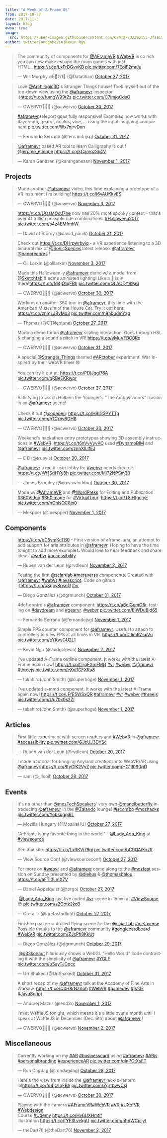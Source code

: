 ```yaml
---
title: "A Week of A-Frame 85"
from: 2017-10-27
date: 2017-11-3
layout: blog
awoa: true
image:
  src: https://user-images.githubusercontent.com/674727/32395155-3faa1564-c09d-11e7-8cd5-ecf4f56ed888.jpg
author: twitter|andgokevin|Kevin Ngo
---
```


<script async src="//platform.twitter.com/widgets.js" charset="utf-8"></script>

<div class="tweets tweets-feature">
<blockquote class="twitter-tweet"><p lang="en" dir="ltr">The community of components for <a href="https://twitter.com/aframevr?ref_src=twsrc%5Etfw">@AFrameVR</a> <a href="https://twitter.com/hashtag/WebVR?src=hash&amp;ref_src=twsrc%5Etfw">#WebVR</a> is so rich you can now make escape the room games with just HTML...<a href="https://t.co/LxFrDGvvKB">https://t.co/LxFrDGvvKB</a> <a href="https://t.co/7EolF2mrJu">pic.twitter.com/7EolF2mrJu</a></p>&mdash; Will Murphy 🔥E🌳½1⃣ (@Datatitian) <a href="https://twitter.com/Datatitian/status/924048985844867072?ref_src=twsrc%5Etfw">October 27, 2017</a></blockquote>


<blockquote class="twitter-tweet"><p lang="en" dir="ltr">Love <a href="https://twitter.com/Archilogic3D?ref_src=twsrc%5Etfw">@Archilogic3D</a>&#39;s Stranger Things house! Took myself out of the top-down view using the <a href="https://twitter.com/aframevr?ref_src=twsrc%5Etfw">@aframevr</a> inspector ;)<a href="https://t.co/fumgW99t2z">https://t.co/fumgW99t2z</a> <a href="https://t.co/C7lmjgCdsO">pic.twitter.com/C7lmjgCdsO</a></p>&mdash; CWERVO🌹🌵🎃 (@acwervo) <a href="https://twitter.com/acwervo/status/924859807143575552?ref_src=twsrc%5Etfw">October 30, 2017</a></blockquote>


<blockquote class="twitter-tweet"><p lang="en" dir="ltr"><a href="https://twitter.com/hashtag/aframevr?src=hash&amp;ref_src=twsrc%5Etfw">#aframevr</a> teleport goes fully responsive! Examples now works with daydream, gearvr, oculus, vive, ... using the input-mapping component <a href="https://t.co/Wx7njrvDon">pic.twitter.com/Wx7njrvDon</a></p>&mdash; Fernando Serrano (@fernandojsg) <a href="https://twitter.com/fernandojsg/status/925316146399719425?ref_src=twsrc%5Etfw">October 31, 2017</a></blockquote>


<blockquote class="twitter-tweet"><p lang="en" dir="ltr"><a href="https://twitter.com/aframevr?ref_src=twsrc%5Etfw">@aframevr</a> based AR tool to learn Calligraphy is out ! <a href="https://twitter.com/jerome_etienne?ref_src=twsrc%5Etfw">@jerome_etienne</a> <a href="https://t.co/kCamozSk4V">https://t.co/kCamozSk4V</a></p>&mdash; Karan Ganesan (@karanganesan) <a href="https://twitter.com/karanganesan/status/925738631498579968?ref_src=twsrc%5Etfw">November 1, 2017</a></blockquote>


</div>

<!-- more -->

## Projects

<div class="tweets">


<blockquote class="twitter-tweet"><p lang="en" dir="ltr">Made another <a href="https://twitter.com/aframevr?ref_src=twsrc%5Etfw">@aframevr</a> video, this time explaining a prototype of a VR instument I’m building! <a href="https://t.co/l6vAUKkvES">https://t.co/l6vAUKkvES</a></p>&mdash; CWERVO🌹🌵🎃 (@acwervo) <a href="https://twitter.com/acwervo/status/926457596201934849?ref_src=twsrc%5Etfw">November 3, 2017</a></blockquote>


<blockquote class="twitter-tweet"><p lang="en" dir="ltr"><a href="https://t.co/UOaMOdJ7he">https://t.co/UOaMOdJ7he</a> now has 20% more spooky content - that&#39;s over 41 trillion possible ride combinations. <a href="https://twitter.com/hashtag/Halloween2017?src=hash&amp;ref_src=twsrc%5Etfw">#Halloween2017</a> <a href="https://t.co/s4z4EMfmhW">pic.twitter.com/s4z4EMfmhW</a></p>&mdash; David of Storey (@david_panik) <a href="https://twitter.com/david_panik/status/925396725631737856?ref_src=twsrc%5Etfw">October 31, 2017</a></blockquote>


<blockquote class="twitter-tweet"><p lang="en" dir="ltr">Check out <a href="https://t.co/DHrpwrbyjq">https://t.co/DHrpwrbyjq</a> - a VR experience listening to a 3D binaural mix of <a href="https://twitter.com/SonicSpecies?ref_src=twsrc%5Etfw">@SonicSpecies</a> latest release. <a href="https://twitter.com/aframevr?ref_src=twsrc%5Etfw">@aframevr</a> <a href="https://twitter.com/nanorecords?ref_src=twsrc%5Etfw">@nanorecords</a> !</p>&mdash; Oli Larkin (@olilarkin) <a href="https://twitter.com/olilarkin/status/926398063048122368?ref_src=twsrc%5Etfw">November 3, 2017</a></blockquote>


<blockquote class="twitter-tweet"><p lang="en" dir="ltr">Made this Halloween-y <a href="https://twitter.com/aframevr?ref_src=twsrc%5Etfw">@aframevr</a> demo w/ a model from <a href="https://twitter.com/Sketchfab?ref_src=twsrc%5Etfw">@Sketchfab</a> &amp; some animated lighting! Like a 👻 is in there!<a href="https://t.co/fd4jO1qFBh">https://t.co/fd4jO1qFBh</a> <a href="https://t.co/QLAUDY99a6">pic.twitter.com/QLAUDY99a6</a></p>&mdash; CWERVO🌹🌵🎃 (@acwervo) <a href="https://twitter.com/acwervo/status/924908909403373568?ref_src=twsrc%5Etfw">October 30, 2017</a></blockquote>


<blockquote class="twitter-tweet"><p lang="en" dir="ltr">Working on another 360 tour in <a href="https://twitter.com/aframevr?ref_src=twsrc%5Etfw">@aframevr</a>, this time with the American Museum of the House Cat. Try it out here: <a href="https://t.co/znmLJByMo3">https://t.co/znmLJByMo3</a> <a href="https://t.co/h8abudmYzg">pic.twitter.com/h8abudmYzg</a></p>&mdash; Thomas (@CTNeptune) <a href="https://twitter.com/CTNeptune/status/924018054346010626?ref_src=twsrc%5Etfw">October 27, 2017</a></blockquote>


<blockquote class="twitter-tweet"><p lang="en" dir="ltr">Made a demo for an <a href="https://twitter.com/aframevr?ref_src=twsrc%5Etfw">@aframevr</a> scaling interaction. Goes through HSL &amp; changing a sound&#39;s pitch in VR! <a href="https://t.co/yMuVFBC0Rq">https://t.co/yMuVFBC0Rq</a></p>&mdash; CWERVO🌹🌵🎃 (@acwervo) <a href="https://twitter.com/acwervo/status/925255351544320000?ref_src=twsrc%5Etfw">October 31, 2017</a></blockquote>


<blockquote class="twitter-tweet"><p lang="en" dir="ltr">A special <a href="https://twitter.com/Stranger_Things?ref_src=twsrc%5Etfw">@Stranger_Things</a> themed <a href="https://twitter.com/hashtag/ARctober?src=hash&amp;ref_src=twsrc%5Etfw">#ARctober</a> experiment! Was inspired by their webVR timer 😄<br><br>You can try it out at: <a href="https://t.co/PDjJqgl76A">https://t.co/PDjJqgl76A</a> <a href="https://t.co/qRBeEKRwpr">pic.twitter.com/qRBeEKRwpr</a></p>&mdash; CWERVO🌹🌵🎃 (@acwervo) <a href="https://twitter.com/acwervo/status/923951916530393088?ref_src=twsrc%5Etfw">October 27, 2017</a></blockquote>


<blockquote class="twitter-tweet"><p lang="en" dir="ltr">Satisfying to watch Holbein the Younger&#39;s &quot;The Ambassadors&quot; illusion in an <a href="https://twitter.com/aframevr?ref_src=twsrc%5Etfw">@aframevr</a> scene!<br><br>Check it out <a href="https://twitter.com/CodePen?ref_src=twsrc%5Etfw">@codepen</a>: <a href="https://t.co/HBIG5PYTTg">https://t.co/HBIG5PYTTg</a> <a href="https://t.co/hTCrbv6OHB">pic.twitter.com/hTCrbv6OHB</a></p>&mdash; CWERVO🌹🌵🎃 (@acwervo) <a href="https://twitter.com/acwervo/status/924835114743238656?ref_src=twsrc%5Etfw">October 30, 2017</a></blockquote>


<blockquote class="twitter-tweet"><p lang="en" dir="ltr">Weekend&#39;s hackathon entry prototypes showing 3D assembly instructions in <a href="https://twitter.com/hashtag/WebVR?src=hash&amp;ref_src=twsrc%5Etfw">#WebVR</a>: <a href="https://t.co/t6nVvVyvKO">https://t.co/t6nVvVyvKO</a> used <a href="https://twitter.com/hashtag/DynamoBIM?src=hash&amp;ref_src=twsrc%5Etfw">#DynamoBIM</a> and <a href="https://twitter.com/aframevr?ref_src=twsrc%5Etfw">@aframevr</a> <a href="https://t.co/znnXlLIfEJ">pic.twitter.com/znnXlLIfEJ</a></p>&mdash; E B (@truevis) <a href="https://twitter.com/truevis/status/925054053872226304?ref_src=twsrc%5Etfw">October 30, 2017</a></blockquote>


<blockquote class="twitter-tweet"><p lang="en" dir="ltr"><a href="https://twitter.com/aframevr?ref_src=twsrc%5Etfw">@aframevr</a> a multi-user lobby for  <a href="https://twitter.com/hashtag/webvr?src=hash&amp;ref_src=twsrc%5Etfw">#webvr</a>  needs creators! <a href="https://t.co/Wf1SdHYy8h">https://t.co/Wf1SdHYy8h</a> <a href="https://t.co/Ml72NPSm38">pic.twitter.com/Ml72NPSm38</a></p>&mdash; James Bromley (@downwinddog) <a href="https://twitter.com/downwinddog/status/925098034572165120?ref_src=twsrc%5Etfw">October 30, 2017</a></blockquote>

<blockquote class="twitter-tweet"><p lang="en" dir="ltr">Made w/ <a href="https://twitter.com/aframevr?ref_src=twsrc%5Etfw">@AframeVR</a> and <a href="https://twitter.com/WordPress?ref_src=twsrc%5Etfw">@WordPress</a> for Editing and Publication <a href="https://twitter.com/hashtag/360Video?src=hash&amp;ref_src=twsrc%5Etfw">#360Video</a> <a href="https://twitter.com/hashtag/360Image?src=hash&amp;ref_src=twsrc%5Etfw">#360Image</a> for <a href="https://twitter.com/hashtag/VirtualTour?src=hash&amp;ref_src=twsrc%5Etfw">#VirtualTour</a>: <a href="https://t.co/T8iHfgcIyE">https://t.co/T8iHfgcIyE</a> <a href="https://t.co/nOhNOC8jn0">pic.twitter.com/nOhNOC8jn0</a></p>&mdash; Mespper (@mespper) <a href="https://twitter.com/mespper/status/925770992017911808?ref_src=twsrc%5Etfw">November 1, 2017</a></blockquote>


</div>

## Components

<div class="tweets">
<blockquote class="twitter-tweet"><p lang="en" dir="ltr"><a href="https://t.co/bC5ymKcTB0">https://t.co/bC5ymKcTB0</a> - First version of aframe-aria, an attempt to add support for aria attributes in <a href="https://twitter.com/aframevr?ref_src=twsrc%5Etfw">@aframevr</a>. Hoping to have the time tonight to add more examples. Would love to hear feedback and share ideas. <a href="https://twitter.com/hashtag/webvr?src=hash&amp;ref_src=twsrc%5Etfw">#webvr</a> <a href="https://twitter.com/hashtag/accessibility?src=hash&amp;ref_src=twsrc%5Etfw">#accessibility</a></p>&mdash; Ruben van der Leun (@rvdleun) <a href="https://twitter.com/rvdleun/status/926085240350740480?ref_src=twsrc%5Etfw">November 2, 2017</a></blockquote>


<blockquote class="twitter-tweet"><p lang="en" dir="ltr">Testing the first <a href="https://twitter.com/sciartlab?ref_src=twsrc%5Etfw">@sciartlab</a> <a href="https://twitter.com/hashtag/metaverse?src=hash&amp;ref_src=twsrc%5Etfw">#metaverse</a> components. Created with <a href="https://twitter.com/aframevr?ref_src=twsrc%5Etfw">@aframevr</a> <a href="https://twitter.com/hashtag/webVr?src=hash&amp;ref_src=twsrc%5Etfw">#webVr</a> <a href="https://twitter.com/hashtag/javascript?src=hash&amp;ref_src=twsrc%5Etfw">#javascript</a>. Code on github ;)<a href="https://t.co/u8gcy8psnU">https://t.co/u8gcy8psnU</a> <a href="https://twitter.com/hashtag/vr?src=hash&amp;ref_src=twsrc%5Etfw">#vr</a></p>&mdash; Diego González (@dgrmunch) <a href="https://twitter.com/dgrmunch/status/925502948607692801?ref_src=twsrc%5Etfw">October 31, 2017</a></blockquote>


<blockquote class="twitter-tweet"><p lang="en" dir="ltr">4dof-controls <a href="https://twitter.com/aframevr?ref_src=twsrc%5Etfw">@aframevr</a> component: <a href="https://t.co/a6diGcmOfk">https://t.co/a6diGcmOfk</a>. testing on <a href="https://twitter.com/hashtag/daydream?src=hash&amp;ref_src=twsrc%5Etfw">#daydream</a> and <a href="https://twitter.com/hashtag/gearvr?src=hash&amp;ref_src=twsrc%5Etfw">#gearvr</a>. <a href="https://twitter.com/hashtag/webvr?src=hash&amp;ref_src=twsrc%5Etfw">#webvr</a> <a href="https://t.co/ElWDuBjd65">pic.twitter.com/ElWDuBjd65</a></p>&mdash; Fernando Serrano (@fernandojsg) <a href="https://twitter.com/fernandojsg/status/925530915794808832?ref_src=twsrc%5Etfw">November 1, 2017</a></blockquote>


<blockquote class="twitter-tweet"><p lang="en" dir="ltr">Simple FPS counter component for <a href="https://twitter.com/aframevr?ref_src=twsrc%5Etfw">@aframevr</a>. Useful to attach to controllers to view FPS at all times in VR. <a href="https://t.co/DJimRZspVu">https://t.co/DJimRZspVu</a> <a href="https://t.co/pYKvvGU2L1">pic.twitter.com/pYKvvGU2L1</a></p>&mdash; Kevin Ngo (@andgokevin) <a href="https://twitter.com/andgokevin/status/926235353123565571?ref_src=twsrc%5Etfw">November 2, 2017</a></blockquote>


<blockquote class="twitter-tweet"><p lang="en" dir="ltr">I&#39;ve updated A-Frame outline component. It works with the latest A-Frame again now! <a href="https://t.co/tTjqFXmFMG">https://t.co/tTjqFXmFMG</a> <a href="https://twitter.com/hashtag/vr?src=hash&amp;ref_src=twsrc%5Etfw">#vr</a> <a href="https://twitter.com/hashtag/webvr?src=hash&amp;ref_src=twsrc%5Etfw">#webvr</a> <a href="https://twitter.com/hashtag/aframevr?src=hash&amp;ref_src=twsrc%5Etfw">#aframevr</a> <a href="https://twitter.com/hashtag/threejs?src=hash&amp;ref_src=twsrc%5Etfw">#threejs</a> <a href="https://t.co/eXxRGFXKu8">pic.twitter.com/eXxRGFXKu8</a></p>&mdash; takahiro(John Smith) (@superhoge) <a href="https://twitter.com/superhoge/status/925635406120435713?ref_src=twsrc%5Etfw">November 1, 2017</a></blockquote>


<blockquote class="twitter-tweet"><p lang="en" dir="ltr">I&#39;ve updated a-mmd component. It works with the latest A-Frame again now! <a href="https://t.co/LFfE5WSxQR">https://t.co/LFfE5WSxQR</a> <a href="https://twitter.com/hashtag/aframevr?src=hash&amp;ref_src=twsrc%5Etfw">#aframevr</a> <a href="https://twitter.com/hashtag/vr?src=hash&amp;ref_src=twsrc%5Etfw">#vr</a> <a href="https://twitter.com/hashtag/webvr?src=hash&amp;ref_src=twsrc%5Etfw">#webvr</a> <a href="https://twitter.com/hashtag/threejs?src=hash&amp;ref_src=twsrc%5Etfw">#threejs</a> <a href="https://t.co/Uu70x0s2ZI">pic.twitter.com/Uu70x0s2ZI</a></p>&mdash; takahiro(John Smith) (@superhoge) <a href="https://twitter.com/superhoge/status/925651205627396096?ref_src=twsrc%5Etfw">November 1, 2017</a></blockquote>


</div>

## Articles

<div class="tweets">
<blockquote class="twitter-tweet"><p lang="en" dir="ltr">First little experiment with screen readers and <a href="https://twitter.com/hashtag/WebVR?src=hash&amp;ref_src=twsrc%5Etfw">#WebVR</a> in <a href="https://twitter.com/aframevr?ref_src=twsrc%5Etfw">@aframevr</a>. <a href="https://twitter.com/hashtag/accessibility?src=hash&amp;ref_src=twsrc%5Etfw">#accessibility</a> <a href="https://t.co/GJcUJ3DYSc">pic.twitter.com/GJcUJ3DYSc</a></p>&mdash; Ruben van der Leun (@rvdleun) <a href="https://twitter.com/rvdleun/status/921438912752562177?ref_src=twsrc%5Etfw">October 20, 2017</a></blockquote>


<blockquote class="twitter-tweet"><p lang="en" dir="ltr">I made a tutorial for bringing Anyland creations into WebVR/AR using <a href="https://twitter.com/aframevr?ref_src=twsrc%5Etfw">@aframevr</a><a href="https://t.co/8tyGlK2VyZ">https://t.co/8tyGlK2VyZ</a> <a href="https://t.co/HG1II090qO">pic.twitter.com/HG1II090qO</a></p>&mdash; sam (@_liooil) <a href="https://twitter.com/_liooil/status/924121200137183232?ref_src=twsrc%5Etfw">October 28, 2017</a></blockquote>


</div>

## Events

<div class="tweets">
<blockquote class="twitter-tweet"><p lang="en" dir="ltr">It&#39;s no other than <a href="https://twitter.com/mozTechSpeakers?ref_src=twsrc%5Etfw">@mozTechSpeakers</a>&#39; very own <a href="https://twitter.com/manelbutterfly?ref_src=twsrc%5Etfw">@manelbutterfly</a> introducing <a href="https://twitter.com/aframevr?ref_src=twsrc%5Etfw">@aframevr</a> in the <a href="https://twitter.com/Zalando?ref_src=twsrc%5Etfw">@Zalando</a> lounge! <a href="https://twitter.com/hashtag/jsconfbp?src=hash&amp;ref_src=twsrc%5Etfw">#jsconfbp</a> <a href="https://twitter.com/hashtag/mozhacks?src=hash&amp;ref_src=twsrc%5Etfw">#mozhacks</a> <a href="https://t.co/Yobsoggi6L">pic.twitter.com/Yobsoggi6L</a></p>&mdash; Mozilla Hungary (@MozillaHU) <a href="https://twitter.com/MozillaHU/status/923913987716190214?ref_src=twsrc%5Etfw">October 27, 2017</a></blockquote>


<blockquote class="twitter-tweet"><p lang="en" dir="ltr">&quot;A-Frame is my favorite thing in the world.&quot; - <a href="https://twitter.com/Lady_Ada_King?ref_src=twsrc%5Etfw">@Lady_Ada_King</a> at <a href="https://twitter.com/hashtag/viewsource?src=hash&amp;ref_src=twsrc%5Etfw">#viewsource</a><br><br>See that site: <a href="https://t.co/LxRKVj76qi">https://t.co/LxRKVj76qi</a> <a href="https://t.co/bC9QAiXxzR">pic.twitter.com/bC9QAiXxzR</a></p>&mdash; View Source Conf (@viewsourceconf) <a href="https://twitter.com/viewsourceconf/status/923937212298866688?ref_src=twsrc%5Etfw">October 27, 2017</a></blockquote>


<blockquote class="twitter-tweet"><p lang="en" dir="ltr">For more on <a href="https://twitter.com/hashtag/webvr?src=hash&amp;ref_src=twsrc%5Etfw">#webvr</a> and <a href="https://twitter.com/aframevr?ref_src=twsrc%5Etfw">@aframevr</a> come along to the <a href="https://twitter.com/hashtag/mozfest?src=hash&amp;ref_src=twsrc%5Etfw">#mozfest</a> session on Sunday presented by <a href="https://twitter.com/diekus?ref_src=twsrc%5Etfw">@diekus</a> &amp; <a href="https://twitter.com/thomasbalou?ref_src=twsrc%5Etfw">@thomasbalou</a> : <a href="https://t.co/aFTl3LmX7V">https://t.co/aFTl3LmX7V</a></p>&mdash; Daniel Appelquist (@torgo) <a href="https://twitter.com/torgo/status/923942670208241664?ref_src=twsrc%5Etfw">October 27, 2017</a></blockquote>


<blockquote class="twitter-tweet"><p lang="en" dir="ltr">.<a href="https://twitter.com/Lady_Ada_King?ref_src=twsrc%5Etfw">@Lady_Ada_King</a> just live coded <a href="https://twitter.com/hashtag/vr?src=hash&amp;ref_src=twsrc%5Etfw">#vr</a> scene in 15min at <a href="https://twitter.com/hashtag/ViewSource?src=hash&amp;ref_src=twsrc%5Etfw">#ViewSource</a> 😳 <a href="https://t.co/zZCbtk2kcB">pic.twitter.com/zZCbtk2kcB</a></p>&mdash; Greta ✨ (@gretastarlight) <a href="https://twitter.com/gretastarlight/status/923943927371239424?ref_src=twsrc%5Etfw">October 27, 2017</a></blockquote>


<blockquote class="twitter-tweet"><p lang="en" dir="ltr">Finishing gaze-controlled flying scene for the <a href="https://twitter.com/sciartlab?ref_src=twsrc%5Etfw">@sciartlab</a> <a href="https://twitter.com/hashtag/metaverse?src=hash&amp;ref_src=twsrc%5Etfw">#metaverse</a> <br>Possible thanks to the <a href="https://twitter.com/aframevr?ref_src=twsrc%5Etfw">@aframevr</a> community.<a href="https://twitter.com/hashtag/googlecardboard?src=hash&amp;ref_src=twsrc%5Etfw">#googlecardboard</a> <a href="https://twitter.com/hashtag/WebVR?src=hash&amp;ref_src=twsrc%5Etfw">#WebVR</a> <a href="https://t.co/ZJxPh8KkUt">pic.twitter.com/ZJxPh8KkUt</a></p>&mdash; Diego González (@dgrmunch) <a href="https://twitter.com/dgrmunch/status/924723165330276352?ref_src=twsrc%5Etfw">October 29, 2017</a></blockquote>


<blockquote class="twitter-tweet"><p lang="en" dir="ltr">.<a href="https://twitter.com/g33konaut?ref_src=twsrc%5Etfw">@g33konaut</a> hilariously shows a WebGL &quot;Hello World&quot; code contrasting it with the simplicity of <a href="https://twitter.com/aframevr?ref_src=twsrc%5Etfw">@aframevr</a> <a href="https://twitter.com/hashtag/YGLF?src=hash&amp;ref_src=twsrc%5Etfw">#YGLF</a> <a href="https://t.co/uSayTJCqcc">pic.twitter.com/uSayTJCqcc</a></p>&mdash; Uri Shaked (@UriShaked) <a href="https://twitter.com/UriShaked/status/925281190986346496?ref_src=twsrc%5Etfw">October 31, 2017</a></blockquote>


<blockquote class="twitter-tweet"><p lang="en" dir="ltr">A short recap of my <a href="https://twitter.com/aframevr?ref_src=twsrc%5Etfw">@aframevr</a> talk at the Academy of Fine Arts in Warsaw. <a href="https://t.co/C0H8rNzAoh">https://t.co/C0H8rNzAoh</a> <a href="https://twitter.com/hashtag/WebVR?src=hash&amp;ref_src=twsrc%5Etfw">#WebVR</a> <a href="https://twitter.com/hashtag/gamedev?src=hash&amp;ref_src=twsrc%5Etfw">#gamedev</a> <a href="https://twitter.com/hashtag/js13k?src=hash&amp;ref_src=twsrc%5Etfw">#js13k</a> <a href="https://twitter.com/hashtag/JavaScript?src=hash&amp;ref_src=twsrc%5Etfw">#JavaScript</a></p>&mdash; Andrzej Mazur (@end3r) <a href="https://twitter.com/end3r/status/925750958558195713?ref_src=twsrc%5Etfw">November 1, 2017</a></blockquote>


<blockquote class="twitter-tweet"><p lang="en" dir="ltr">I&#39;m at WaffleJS tonight, which means it&#39;s a little over a month until I speak at WaffleJS in December (Dec. 6th) about <a href="https://twitter.com/aframevr?ref_src=twsrc%5Etfw">@aframevr</a> !</p>&mdash; CWERVO🌹🌵🎃 (@acwervo) <a href="https://twitter.com/acwervo/status/925912775762755584?ref_src=twsrc%5Etfw">November 2, 2017</a></blockquote>


</div>

## Miscellaneous

<div class="tweets">
<blockquote class="twitter-tweet"><p lang="en" dir="ltr">Currently working on my <a href="https://twitter.com/hashtag/AR?src=hash&amp;ref_src=twsrc%5Etfw">#AR</a> <a href="https://twitter.com/hashtag/businesscard?src=hash&amp;ref_src=twsrc%5Etfw">#businesscard</a> using <a href="https://twitter.com/hashtag/aframevr?src=hash&amp;ref_src=twsrc%5Etfw">#aframevr</a> <a href="https://twitter.com/hashtag/ARjs?src=hash&amp;ref_src=twsrc%5Etfw">#ARjs</a>  <a href="https://twitter.com/hashtag/personalbranding?src=hash&amp;ref_src=twsrc%5Etfw">#personalbranding</a> <a href="https://twitter.com/hashtag/experienceAR?src=hash&amp;ref_src=twsrc%5Etfw">#experienceAR</a> <a href="https://t.co/qlnPCtXsET">pic.twitter.com/qlnPCtXsET</a></p>&mdash; Ron Dagdag (@rondagdag) <a href="https://twitter.com/rondagdag/status/924260059101753344?ref_src=twsrc%5Etfw">October 28, 2017</a></blockquote>


<blockquote class="twitter-tweet"><p lang="en" dir="ltr">Here&#39;s the view from inside the <a href="https://twitter.com/aframevr?ref_src=twsrc%5Etfw">@aframevr</a> jack-o-lantern lol<a href="https://t.co/fd4jO1qFBh">https://t.co/fd4jO1qFBh</a> <a href="https://t.co/ZgrtbwvCsj">pic.twitter.com/ZgrtbwvCsj</a></p>&mdash; CWERVO🌹🌵🎃 (@acwervo) <a href="https://twitter.com/acwervo/status/924912584230182912?ref_src=twsrc%5Etfw">October 30, 2017</a></blockquote>


<blockquote class="twitter-tweet"><p lang="en" dir="ltr">Playing with the camera <a href="https://twitter.com/hashtag/AFrameVR?src=hash&amp;ref_src=twsrc%5Etfw">#AFrameVR</a><a href="https://twitter.com/hashtag/WebVR?src=hash&amp;ref_src=twsrc%5Etfw">#WebVR</a> <a href="https://twitter.com/hashtag/VR?src=hash&amp;ref_src=twsrc%5Etfw">#VR</a> <a href="https://twitter.com/hashtag/UXofVR?src=hash&amp;ref_src=twsrc%5Etfw">#UXofVR</a> <a href="https://twitter.com/hashtag/Webdesign?src=hash&amp;ref_src=twsrc%5Etfw">#Webdesign</a><br>Course <a href="https://twitter.com/hashtag/Udemy?src=hash&amp;ref_src=twsrc%5Etfw">#Udemy</a> <a href="https://t.co/Hv6UXHmtlf">https://t.co/Hv6UXHmtlf</a><br>Illustration <a href="https://t.co/fYF3LvekgU">https://t.co/fYF3LvekgU</a> <a href="https://t.co/nhdWCuljyt">pic.twitter.com/nhdWCuljyt</a></p>&mdash; theDart76 (@theDart76) <a href="https://twitter.com/theDart76/status/925991467637788672?ref_src=twsrc%5Etfw">November 2, 2017</a></blockquote>


</div>
